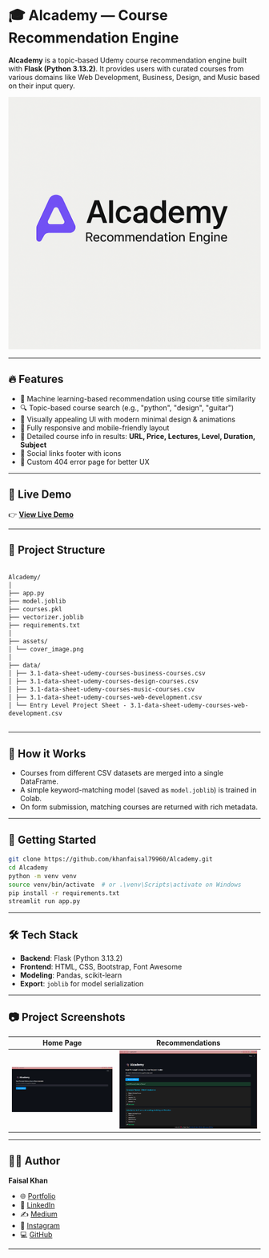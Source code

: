 # 🎓 Alcademy — Course Recommendation Engine

**Alcademy** is a topic-based Udemy course recommendation engine built with **Flask (Python 3.13.2)**. It provides users with curated courses from various domains like Web Development, Business, Design, and Music based on their input query.


![Cover](./assets/cover_image.png)

---

## 🔥 Features

- 🧠 Machine learning-based recommendation using course title similarity
- 🔍 Topic-based course search (e.g., "python", "design", "guitar")
- 🎨 Visually appealing UI with modern minimal design & animations
- 📱 Fully responsive and mobile-friendly layout
- 📄 Detailed course info in results: **URL, Price, Lectures, Level, Duration, Subject**
- 🔗 Social links footer with icons
- 🚫 Custom 404 error page for better UX

---

## 🚀 Live Demo

👉 [**View Live Demo**](https://alcademy.streamlit.app/)

---

## 📂 Project Structure

```

Alcademy/
│
├── app.py
├── model.joblib
├── courses.pkl
├── vectorizer.joblib
├── requirements.txt
│
├── assets/
│ └── cover_image.png
│
├── data/
│ ├── 3.1-data-sheet-udemy-courses-business-courses.csv
│ ├── 3.1-data-sheet-udemy-courses-design-courses.csv
│ ├── 3.1-data-sheet-udemy-courses-music-courses.csv
│ ├── 3.1-data-sheet-udemy-courses-web-development.csv
│ └── Entry Level Project Sheet - 3.1-data-sheet-udemy-courses-web-development.csv


```

---

## 🧠 How it Works

- Courses from different CSV datasets are merged into a single DataFrame.
- A simple keyword-matching model (saved as `model.joblib`) is trained in Colab.
- On form submission, matching courses are returned with rich metadata.

---

## 🚀 Getting Started

```bash
git clone https://github.com/khanfaisal79960/Alcademy.git
cd Alcademy
python -m venv venv
source venv/bin/activate  # or .\venv\Scripts\activate on Windows
pip install -r requirements.txt
streamlit run app.py
```

---

## 🛠️ Tech Stack

- **Backend**: Flask (Python 3.13.2)
- **Frontend**: HTML, CSS, Bootstrap, Font Awesome
- **Modeling**: Pandas, scikit-learn
- **Export**: `joblib` for model serialization

---

## 📷 Project Screenshots

| Home Page | Recommendations |
|-----------|-----------------|
| ![Home](assets/screenshot_1.png) | ![Recommendations](assets/screenshot_2.png) |

---

## 🙋‍♂️ Author

**Faisal Khan**

- 🌐 [Portfolio](https://khanfaisal.netlify.app)
- 💼 [LinkedIn](https://www.linkedin.com/in/khanfaisal79960)
- ✍️ [Medium](https://medium.com/@khanfaisal79960)
- 📸 [Instagram](https://instagram.com/mr._perfect_1004)
- 💻 [GitHub](https://github.com/khanfaisal79960)

---
